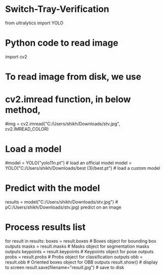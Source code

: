 # Switch-Tray-Verification
from ultralytics import YOLO
# Python code to read image
import cv2

# To read image from disk, we use
# cv2.imread function, in below method,
#img = cv2.imread("C:/Users/shikh/Downloads/stv.jpg", cv2.IMREAD_COLOR)

# Load a model
#model = YOLO("yolo11n.pt")  # load an official model
model = YOLO("C:/Users/shikh/Downloads/best (3)/best.pt")  # load a custom model

# Predict with the model
results = model("C:/Users/shikh/Downloads/stv.jpg")  # pC:/Users/shikh/Downloads/stv.jpg) predict on an image
# Process results list
for result in results:
    boxes = result.boxes  # Boxes object for bounding box outputs
    masks = result.masks  # Masks object for segmentation masks outputs
    keypoints = result.keypoints  # Keypoints object for pose outputs
    probs = result.probs  # Probs object for classification outputs
    obb = result.obb  # Oriented boxes object for OBB outputs
    result.show()  # display to screen
    result.save(filename="result.jpg")  # save to disk
